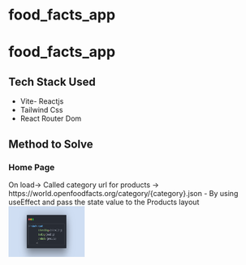 # food_facts_app

#
<h1>food_facts_app</h1>

<h2>Tech Stack Used</h2>

<ul>
  <li>Vite- Reactjs</li>
  <li>Tailwind Css</li>
  <li>React Router Dom</li>
</ul>

<h2>Method to Solve</h2>

<h3>Home Page</h3>

<p>
  On load-> Called category url for products ->
  https://world.openfoodfacts.org/category/{category}.json - By using useEffect
  and pass the state value to the Products layout
  <img width="150px" height="100px" src="/code-snapshot.png" />
</p>

